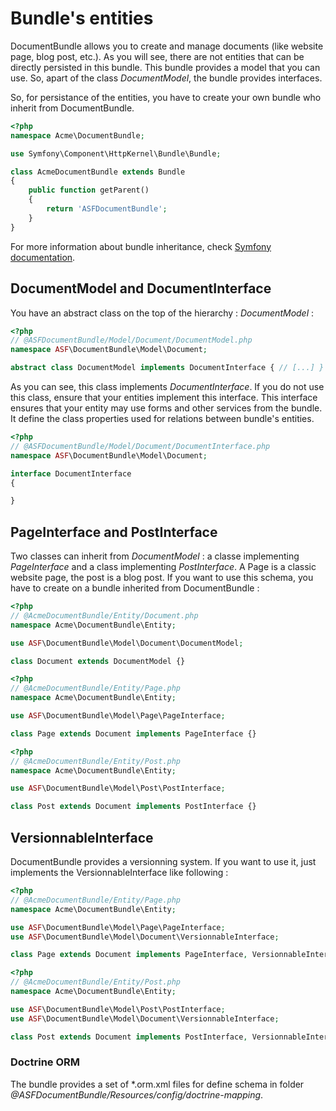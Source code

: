# Bundle's entities

DocumentBundle allows you to create and manage documents (like website page, blog post, etc.). As you will see, there are not entities that can be directly persisted in this bundle. This bundle provides a model that you can use. So, apart of the class *DocumentModel*, the bundle provides interfaces.

So, for persistance of the entities, you have to create your own bundle who inherit from DocumentBundle.

```php
<?php
namespace Acme\DocumentBundle;

use Symfony\Component\HttpKernel\Bundle\Bundle;

class AcmeDocumentBundle extends Bundle
{
	public function getParent()
	{
		return 'ASFDocumentBundle';
	}
}
```

For more information about bundle inheritance, check [Symfony documentation](http://symfony.com/doc/current/cookbook/bundles/inheritance.html).

## DocumentModel and DocumentInterface

You have an abstract class on the top of the hierarchy : *DocumentModel* :

```php
<?php
// @ASFDocumentBundle/Model/Document/DocumentModel.php
namespace ASF\DocumentBundle\Model\Document;

abstract class DocumentModel implements DocumentInterface { // [...] }
```

As you can see, this class implements *DocumentInterface*. If you do not use this class, ensure that your entities implement this interface. This interface ensures that your entity may use forms and other services from the bundle. It define the class properties used for relations between bundle's entities.

```php
<?php
// @ASFDocumentBundle/Model/Document/DocumentInterface.php
namespace ASF\DocumentBundle\Model\Document;

interface DocumentInterface
{

}
```

## PageInterface and PostInterface

Two classes can inherit from *DocumentModel* : a classe implementing *PageInterface* and a class implementing *PostInterface*. A Page is a classic website page, the post is a blog post. If you want to use this schema, you have to create on a bundle inherited from DocumentBundle :

```php
<?php
// @AcmeDocumentBundle/Entity/Document.php
namespace Acme\DocumentBundle\Entity;

use ASF\DocumentBundle\Model\Document\DocumentModel;

class Document extends DocumentModel {}
```

```php
<?php
// @AcmeDocumentBundle/Entity/Page.php
namespace Acme\DocumentBundle\Entity;

use ASF\DocumentBundle\Model\Page\PageInterface;

class Page extends Document implements PageInterface {}
```

```php
<?php
// @AcmeDocumentBundle/Entity/Post.php
namespace Acme\DocumentBundle\Entity;

use ASF\DocumentBundle\Model\Post\PostInterface;

class Post extends Document implements PostInterface {}
```

## VersionnableInterface

DocumentBundle provides a versionning system. If you want to use it, just implements the VersionnableInterface like following :

```php
<?php
// @AcmeDocumentBundle/Entity/Page.php
namespace Acme\DocumentBundle\Entity;

use ASF\DocumentBundle\Model\Page\PageInterface;
use ASF\DocumentBundle\Model\Document\VersionnableInterface;

class Page extends Document implements PageInterface, VersionnableInterface {}
```

```php
<?php
// @AcmeDocumentBundle/Entity/Post.php
namespace Acme\DocumentBundle\Entity;

use ASF\DocumentBundle\Model\Post\PostInterface;
use ASF\DocumentBundle\Model\Document\VersionnableInterface;

class Post extends Document implements PostInterface, VersionnableInterface {}
```

### Doctrine ORM

The bundle provides a set of *.orm.xml files for define schema in folder *@ASFDocumentBundle/Resources/config/doctrine-mapping*.
